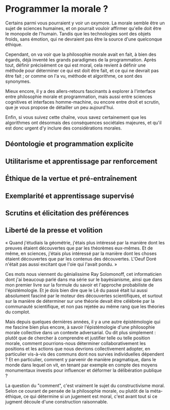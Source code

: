 # Programmer la morale ?

Certains parmi vous pourraient y voir un oxymore.
La morale semble être un sujet de sciences humaines,
et on pourrait vouloir affirmer qu'elle doit être le monopole de l'humain.
Tandis que les technologies sont des objets froids, sans émotion,
qui ne devraient pas être la source d'une quelconque éthique.

Cependant, on va voir que la philosophie morale avait en fait,
à bien des égards,
déjà inventé les grands paradigmes de la programmation.
Après tout, définir précisément ce qui est moral,
cela revient à définir une méthode pour déterminer ce qui est doit être fait,
et ce qui ne devrait pas être fait ;
or comme on l'a vu, méthode et algorithme, ce sont des synonymes.

Mieux encore, il y a des allers-retours fascinants à explorer
à l'interface entre philosophie morale et programmation,
mais aussi entre sciences cognitives et interfaces homme-machine,
ou encore entre droit et scrutin,
que je vous propose de détailler un peu aujourd'hui.

Enfin, si vous suivez cette chaîne, 
vous savez certainement que 
les algorithmes ont désormais des conséquences sociétales majeures,
et qu'il est donc urgent d'y inclure des considérations morales.


## Déontologie et programmation explicite

## Utilitarisme et apprentissage par renforcement

## Éthique de la vertue et pré-entraînement

## Exemplarité et apprentissage supervisé

## Scrutins et élicitation des préférences

## Liberté de la presse et volition

« Quand j'étudiais la géométrie, 
j'étais plus intéressé par la manière dont les preuves étaient découvertes
que par les théorèmes eux-mêmes.
Et de même, en sciences, j'étais plus intéressé par la manière 
dont les choses étaient découvertes
que par les contenus des découvertes.
L'Oeuf Doré n'était pas aussi excitant que l'oie qui l'avait pondu. »

Ces mots nous viennent du génialissime Ray Solomonoff,
cet informaticien dont j'ai beaucoup parlé dans ma série sur le bayésianisme,
ainsi que dans mon premier livre sur la formule du savoir
et l'approche probabiliste de l'épistémologie.
Et je dois bien dire que le Lê du passé était lui aussi absolument fasciné
par le moteur des découvertes scientifiques,
et surtout sur la manière de déterminer 
sur une théorie devait être célébrée par la communauté scientifique,
et non pas rejetée au même rang que les théories du complot.

Mais depuis quelques dernières années, 
il y a une autre épistémologie qui me fascine bien plus encore,
à savoir l'épistémologie d'une philosophie morale collective dans un contexte adversarial.
Ou dit plus simplement :
plutôt que de chercher à comprendre et justifier telle ou telle position morale,
comment pourrions-nous déterminer collaborativement 
les positions et les actions que nous devrions collectivement adopter,
en particulier vis-à-vis des communs dont nos survies individuelles dépendent ?
Et en particulier, comment y parvenir de manière pragmatique,
dans le monde dans lequel on vit,
en tenant par exemple en compte des moyens monumentaux investis
pour influencer et déformer la délibération publique ?

La question du "comment", c'est vraiment le sujet du constructivisme moral.
Selon ce courant de pensée de la philosophie morale,
ou plutôt de la méta-éthique,
ce qui détermine si un jugement est moral,
c'est avant tout si ce jugment découle d'une construction raisonnable.



